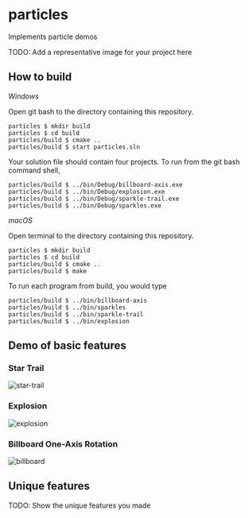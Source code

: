 # particles

Implements particle demos

TODO: Add a representative image for your project here

## How to build

*Windows*

Open git bash to the directory containing this repository.

```
particles $ mkdir build
particles $ cd build
particles/build $ cmake ..
particles/build $ start particles.sln
```

Your solution file should contain four projects.
To run from the git bash command shell, 

```
particles/build $ ../bin/Debug/billboard-axis.exe
particles/build $ ../bin/Debug/explosion.exe
particles/build $ ../bin/Debug/sparkle-trail.exe
particles/build $ ../bin/Debug/sparkles.exe
```

*macOS*

Open terminal to the directory containing this repository.

```
particles $ mkdir build
particles $ cd build
particles/build $ cmake ..
particles/build $ make
```

To run each program from build, you would type

```
particles/build $ ../bin/billboard-axis
particles/build $ ../bin/sparkles
particles/build $ ../bin/sparkle-trail
particles/build $ ../bin/explosion
```

## Demo of basic features

### Star Trail

![star-trail](https://user-images.githubusercontent.com/72237791/229005716-3acdfe63-bd31-4100-ac3f-6365e650cf5d.gif)



### Explosion

![explosion](https://user-images.githubusercontent.com/72237791/229004782-e32a5876-7523-48a0-bc82-4181e5faf613.gif)


### Billboard One-Axis Rotation

![billboard](https://user-images.githubusercontent.com/72237791/229004846-0c700c1c-7cc5-453a-ba1a-eab054a7a7d3.gif)




## Unique features 

TODO: Show the unique features you made

